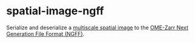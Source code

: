 # spatial-image-ngff

Serialize and deserialize a [multiscale spatial image](https://github.com/spatial-image/spatial-image-multiscale) to the
[OME-Zarr Next Generation File Format (NGFF)](https://ngff.openmicroscopy.org/).
